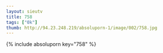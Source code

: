 ```yaml
--- 
layout: sieutv
title: 758
tags: ["0k"]
thumb: http://94.23.248.219/absoluporn-1/image/002/758.jpg
---
```

{% include absoluporn key="758" %} 

